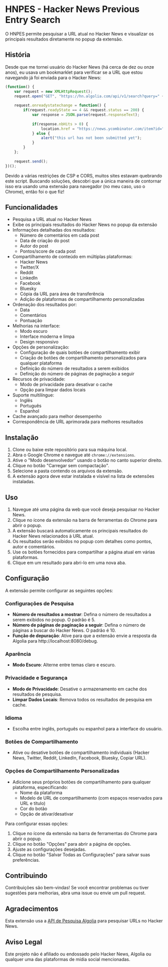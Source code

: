 # HNPES - Hacker News Previous Entry Search

O HNPES permite pesquisar a URL atual no Hacker News e visualizar os principais resultados diretamente no popup da extensão.

## História

Desde que me tornei usuário do Hacker News (há cerca de dez ou onze anos), eu usava um bookmarklet para verificar se a URL que estou navegando já foi enviada para o Hacker News:

```javascript
(function() {
    var request = new XMLHttpRequest();
    request.open("GET", "https://hn.algolia.com/api/v1/search?query=" + encodeURIComponent(location.href), true);
   
    request.onreadystatechange = function() {
        if(request.readyState == 4 && request.status == 200) {
            var response = JSON.parse(request.responseText);
            
            if(response.nbHits > 0) {
                location.href = "https://news.ycombinator.com/item?id=" + response.hits[0].objectID;
            } else {
                alert("this url has not been submitted yet");
            }
        }
    };
    
    request.send();
})();
```

Devido a várias restrições de CSP e CORS, muitos sites estavam quebrando este script. Buscando soluções, descobri que a única maneira de contornar isso era usando uma extensão para navegador (no meu caso, uso o Chrome), então foi o que fiz!

## Funcionalidades

- Pesquisa a URL atual no Hacker News
- Exibe os principais resultados do Hacker News no popup da extensão
- Informações detalhadas dos resultados:
  - Número de comentários em cada post
  - Data de criação do post
  - Autor do post
  - Pontos/score de cada post
- Compartilhamento de conteúdo em múltiplas plataformas:
  - Hacker News
  - Twitter/X
  - Reddit
  - LinkedIn
  - Facebook
  - Bluesky
  - Cópia da URL para área de transferência
  - Adição de plataformas de compartilhamento personalizadas
- Ordenação dos resultados por:
  - Data
  - Comentários
  - Pontuação
- Melhorias na interface:
  - Modo escuro
  - Interface moderna e limpa
  - Design responsivo
- Opções de personalização:
  - Configuração de quais botões de compartilhamento exibir
  - Criação de botões de compartilhamento personalizados para qualquer plataforma
  - Definição do número de resultados a serem exibidos
  - Definição do número de páginas de paginação a seguir
- Recursos de privacidade:
  - Modo de privacidade para desativar o cache
  - Opção para limpar dados locais
- Suporte multilíngue:
  - Inglês
  - Português
  - Espanhol
- Cache avançado para melhor desempenho
- Correspondência de URL aprimorada para melhores resultados

## Instalação

1. Clone ou baixe este repositório para sua máquina local.
2. Abra o Google Chrome e navegue até `chrome://extensions`.
3. Ative o "Modo desenvolvedor" usando o botão no canto superior direito.
4. Clique no botão "Carregar sem compactação".
5. Selecione a pasta contendo os arquivos da extensão.
6. A extensão agora deve estar instalada e visível na lista de extensões instaladas.

## Uso

1. Navegue até uma página da web que você deseja pesquisar no Hacker News.
2. Clique no ícone da extensão na barra de ferramentas do Chrome para abrir o popup.
3. A extensão buscará automaticamente os principais resultados do Hacker News relacionados à URL atual.
4. Os resultados serão exibidos no popup com detalhes como pontos, autor e comentários.
5. Use os botões fornecidos para compartilhar a página atual em várias plataformas.
6. Clique em um resultado para abri-lo em uma nova aba.

## Configuração

A extensão permite configurar as seguintes opções:

### Configurações de Pesquisa
- **Número de resultados a mostrar**: Defina o número de resultados a serem exibidos no popup. O padrão é 5.
- **Número de páginas de paginação a seguir**: Defina o número de páginas a buscar do Hacker News. O padrão é 10.
- **Função de depuração**: Ative para que a extensão envie a resposta da Algolia para http://localhost:8080/debug.

### Aparência
- **Modo Escuro**: Alterne entre temas claro e escuro.

### Privacidade e Segurança
- **Modo de Privacidade**: Desative o armazenamento em cache dos resultados de pesquisa.
- **Limpar Dados Locais**: Remova todos os resultados de pesquisa em cache.

### Idioma
- Escolha entre inglês, português ou espanhol para a interface do usuário.

### Botões de Compartilhamento
- Ative ou desative botões de compartilhamento individuais (Hacker News, Twitter, Reddit, LinkedIn, Facebook, Bluesky, Copiar URL).

### Opções de Compartilhamento Personalizadas
- Adicione seus próprios botões de compartilhamento para qualquer plataforma, especificando:
  - Nome da plataforma
  - Modelo de URL de compartilhamento (com espaços reservados para URL e título)
  - Cor do botão
  - Opção de ativar/desativar

Para configurar essas opções:

1. Clique no ícone da extensão na barra de ferramentas do Chrome para abrir o popup.
2. Clique no botão "Opções" para abrir a página de opções.
3. Ajuste as configurações desejadas.
4. Clique no botão "Salvar Todas as Configurações" para salvar suas preferências.

## Contribuindo

Contribuições são bem-vindas! Se você encontrar problemas ou tiver sugestões para melhorias, abra uma issue ou envie um pull request.

## Agradecimentos

Esta extensão usa a [API de Pesquisa Algolia](https://hn.algolia.com/api) para pesquisar URLs no Hacker News.

## Aviso Legal

Este projeto não é afiliado ou endossado pelo Hacker News, Algolia ou qualquer uma das plataformas de mídia social mencionadas. 